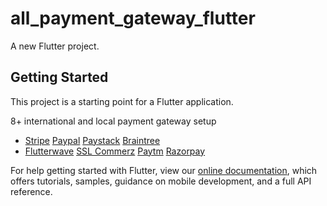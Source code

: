 # all_payment_gateway_flutter

A new Flutter project.

## Getting Started

This project is a starting point for a Flutter application.

8+ international and local payment gateway setup

- [Stripe](https://stripe.com) [Paypal](https://www.paypal.com/) [Paystack](https://paystack.com) [Braintree](https://www.braintreepayments.com/)
- [Flutterwave](https://flutterwave.com/) [SSL Commerz](https://www.sslcommerz.com/) [Paytm](https://paytm.com/) [Razorpay](https://razorpay.com/)

For help getting started with Flutter, view our
[online documentation](https://flutter.dev/docs), which offers tutorials,
samples, guidance on mobile development, and a full API reference.

